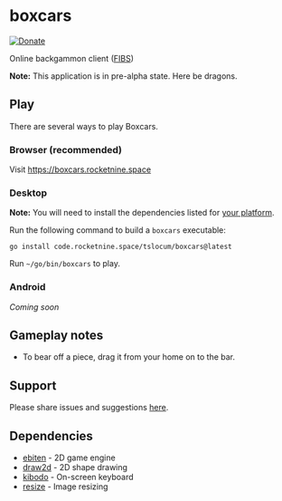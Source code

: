 # boxcars
[![Donate](https://img.shields.io/liberapay/receives/rocketnine.space.svg?logo=liberapay)](https://liberapay.com/rocketnine.space)

Online backgammon client ([FIBS](http://fibs.com))

**Note:** This application is in pre-alpha state. Here be dragons.

## Play

There are several ways to play Boxcars.

### Browser (recommended)

Visit https://boxcars.rocketnine.space

### Desktop

**Note:** You will need to install the dependencies listed for [your platform](https://github.com/hajimehoshi/ebiten/blob/main/README.md#platforms).

Run the following command to build a `boxcars` executable:

`go install code.rocketnine.space/tslocum/boxcars@latest`

Run `~/go/bin/boxcars` to play.

### Android

*Coming soon*

## Gameplay notes

- To bear off a piece, drag it from your home on to the bar.

## Support

Please share issues and suggestions [here](https://code.rocketnine.space/tslocum/boxcars/issues).

## Dependencies

- [ebiten](https://github.com/hajimehoshi/ebiten) - 2D game engine
- [draw2d](https://github.com/llgcode/draw2d) - 2D shape drawing
- [kibodo](https://code.rocketnine.space/tslocum/kibodo) - On-screen keyboard
- [resize](https://github.com/nfnt/resize) - Image resizing
